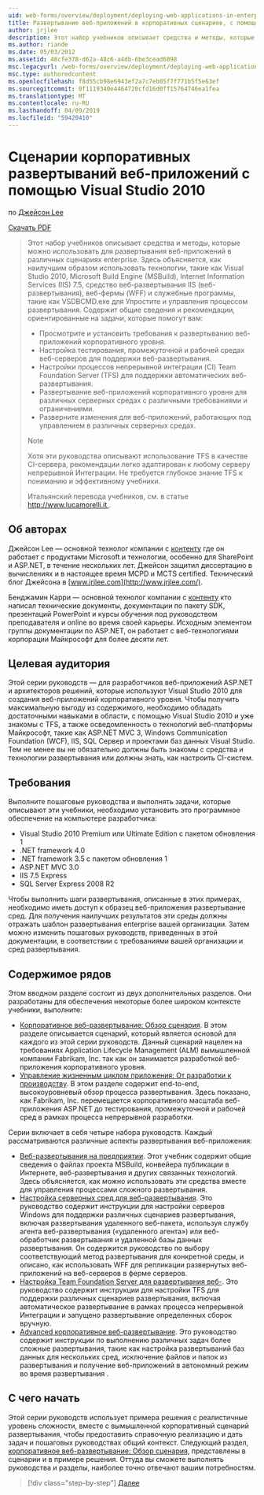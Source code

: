 ```yaml
---
uid: web-forms/overview/deployment/deploying-web-applications-in-enterprise-scenarios/deploying-web-applications-in-enterprise-scenarios
title: Развертывание веб-приложений в корпоративных сценариев, с помощью Visual Studio 2010 | Документация Майкрософт
author: jrjlee
description: Этот набор учебников описывает средства и методы, которые можно использовать для развертывания веб-приложений в различных сценариях enterprise. Здесь объясняется, как лучше всего использовать...
ms.author: riande
ms.date: 05/03/2012
ms.assetid: 48cfe378-d62a-48c6-a4db-6be3cead6898
msc.legacyurl: /web-forms/overview/deployment/deploying-web-applications-in-enterprise-scenarios/deploying-web-applications-in-enterprise-scenarios
msc.type: authoredcontent
ms.openlocfilehash: f8d55cb98e6943ef2a7c7eb05f7f771b5f5e63ef
ms.sourcegitcommit: 0f1119340e4464720cfd16d0ff15764746ea1fea
ms.translationtype: MT
ms.contentlocale: ru-RU
ms.lasthandoff: 04/09/2019
ms.locfileid: "59420410"
---
```

# <a name="deploying-web-applications-in-enterprise-scenarios-using-visual-studio-2010"></a>Сценарии корпоративных развертываний веб-приложений с помощью Visual Studio 2010

по [Джейсон Lee](https://github.com/jrjlee)

[Скачать PDF](https://msdnshared.blob.core.windows.net/media/MSDNBlogsFS/prod.evol.blogs.msdn.com/CommunityServer.Blogs.Components.WeblogFiles/00/00/00/63/56/8130.DeployingWebAppsInEnterpriseScenarios.pdf)

> Этот набор учебников описывает средства и методы, которые можно использовать для развертывания веб-приложений в различных сценариях enterprise. Здесь объясняется, как наилучшим образом использовать технологии, такие как Visual Studio 2010, Microsoft Build Engine (MSBuild), Internet Information Services (IIS) 7.5, средство веб-развертывания IIS (веб-развертывания), веб-фермы (WFF) и служебные программы, такие как VSDBCMD.exe для Упростите и управления процессом развертывания. Содержит общие сведения и рекомендации, ориентированные на задачи, которые помогут вам:
> 
> - Просмотрите и установить требования к развертыванию веб-приложений корпоративного уровня.
> - Настройка тестирования, промежуточной и рабочей средах веб-серверов для поддержки веб-развертывания.
> - Настройки процессов непрерывной интеграции (CI) Team Foundation Server (TFS) для поддержки автоматических веб-развертывания.
> - Развертывание веб-приложений корпоративного уровня для различных серверных средах с различными требованиями и ограничениями.
> - Разверните изменения для веб-приложений, работающих под управлением в различных серверных средах.
> 
> > [!NOTE]
> > Хотя эти руководства описывают использование TFS в качестве CI-сервера, рекомендации легко адаптирован к любому серверу непрерывной Интеграции. Не требуется глубокое знание TFS к пониманию и эффективному учебники.
> 
> 
> Итальянский перевода учебников, см. в статье [ http://www.lucamorelli.it ](http://www.lucamorelli.it).


## <a name="about-the-authors"></a>Об авторах

Джейсон Lee — основной технолог компании с [контенту](http://www.contentmaster.com/) где он работает с продуктами Microsoft и технологии, особенно для SharePoint и ASP.NET, в течение нескольких лет. Джейсон защитил диссертацию в вычислениях и в настоящее время MCPD и MCTS certified. Технический блог Джейсона в [www.jrjlee.com](http://www.jrjlee.com/).

Бенджамин Карри — основной технолог компании с [контенту](http://www.contentmaster.com/) кто написал технические документы, документации по пакету SDK, презентаций PowerPoint и курсы обучения под руководством преподавателя и online во время своей карьеры. Исходным элементом группы документации по ASP.NET, он работает с веб-технологиями корпорации Майкрософт для более десяти лет.

## <a name="target-audience"></a>Целевая аудитория

Этой серии руководств — для разработчиков веб-приложений ASP.NET и архитекторов решений, которые используют Visual Studio 2010 для создания веб-приложений корпоративного уровня. Чтобы получить максимальную выгоду из содержимого, необходимо обладать достаточными навыками в области, с помощью Visual Studio 2010 и уже знакомы с TFS, а также осведомленность о технологий веб-платформы Майкрософт, такие как ASP.NET MVC 3, Windows Communication Foundation (WCF), IIS, SQL Сервер и проектами баз данных Visual Studio. Тем не менее вы не обязательно должны быть знакомы с средства и технологии развертывания или должны знать, как настроить CI-систем.

## <a name="requirements"></a>Требования

Выполните пошаговые руководства и выполнять задачи, которые описывают эти учебники, необходимо установить это программное обеспечение на компьютере разработчика:

- Visual Studio 2010 Premium или Ultimate Edition с пакетом обновления 1
- .NET framework 4.0
- .NET framework 3.5 с пакетом обновления 1
- ASP.NET MVC 3.0
- IIS 7.5 Express
- SQL Server Express 2008 R2

Чтобы выполнить шаги развертывания, описанные в этих примерах, необходимо иметь доступ к образец веб-приложения развертывание сред. Для получения наилучших результатов эти среды должны отражать шаблон развертывания enterprise вашей организации. Затем можно изменить пошаговых руководств, приведенных в этой документации, в соответствии с требованиями вашей организации и сред развертывания.

## <a name="series-contents"></a>Содержимое рядов

Этом вводном разделе состоит из двух дополнительных разделов. Они разработаны для обеспечения некоторые более широком контексте учебники, выполните:

- [Корпоративное веб-развертывание: Обзор сценария](enterprise-web-deployment-scenario-overview.md). В этом разделе описывается сценарий, который является основой для каждого из этой серии руководств. Данный сценарий нацелен на требованиях Application Lifecycle Management (ALM) вымышленной компании Fabrikam, Inc. так как он занимается разработкой веб-приложения корпоративного уровня.
- [Управление жизненным циклом приложения: От разработки к производству](application-lifecycle-management-from-development-to-production.md). В этом разделе содержит end-to-end, высокоуровневый обзор процесса развертывания. Здесь показано, как Fabrikam, Inc. перемещается корпоративного масштаба веб-приложения ASP.NET до тестирования, промежуточной и рабочей сред в рамках процесса непрерывной разработки.

Серии включает в себя четыре набора руководств. Каждый рассматриваются различные аспекты развертывания веб-приложения:

- [Веб-развертывания на предприятии](../web-deployment-in-the-enterprise/web-deployment-in-the-enterprise.md). Этот учебник содержит общие сведения о файлах проекта MSBuild, конвейера публикации в Интернете, веб-развертывания и других связанных технологий. Здесь объясняется, как можно использовать эти средства вместе для управления процессами сложного развертывания.
- [Настройка серверных сред для веб-развертывания](../configuring-server-environments-for-web-deployment/configuring-server-environments-for-web-deployment.md). Это руководство содержит инструкции для настройки серверов Windows для поддержки различных сценариев развертывания, включая развертывания удаленного веб-пакета, используя службу агента веб-развертывания («удаленного агента») или веб-обработчик развертывания и удаленной базы данных развертывания. Он содержится руководство по выбору соответствующий метод развертывания для конкретной среды, и описано, как использовать WFF для репликации развернутых веб-приложений на веб-серверов в ферме серверов.
- [Настройка Team Foundation Server для развертывания веб-](../configuring-team-foundation-server-for-web-deployment/configuring-team-foundation-server-for-web-deployment.md). Это руководство содержит инструкции для настройки TFS для поддержки различных сценариев развертывания, включая автоматическое развертывание в рамках процесса непрерывной Интеграции и запущено развертывание определенных сборок вручную.
- [Advanced корпоративное веб-развертывание](../advanced-enterprise-web-deployment/advanced-enterprise-web-deployment.md). Это руководство содержит инструкции по выполнению различных задач более сложные развертывания, такие как настройка развертываний баз данных для нескольких сред, исключение файлов и папок из развертывания и получение веб-приложений в автономный режим во время развертывания .

## <a name="where-to-start"></a>С чего начать

Этой серии руководств использует примера решения с реалистичные уровень сложности, вместе с вымышленной корпоративный сценарий развертывания, чтобы предоставить справочную реализацию и дать задач и пошаговых руководствах общий контекст. Следующий раздел, [корпоративное веб-развертывание: Обзор сценария](enterprise-web-deployment-scenario-overview.md), представлены в сценарии и в примере решения. Оттуда вы сможете выполнять руководства и разделы, наиболее точно отвечают вашим потребностям.

> [!div class="step-by-step"]
> [Далее](enterprise-web-deployment-scenario-overview.md)
